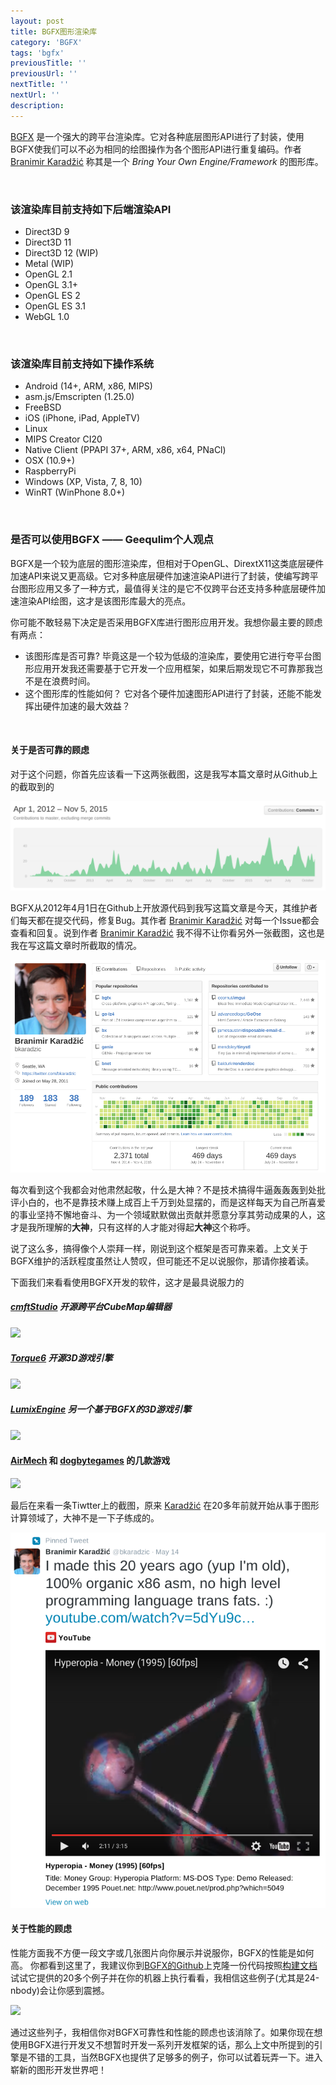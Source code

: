 ```yaml
---
layout: post
title: BGFX图形渲染库
category: 'BGFX'
tags: 'bgfx'
previousTitle: ''
previousUrl: ''
nextTitle: ''
nextUrl: ''
description:
---
```


[BGFX](https://github.com/bkaradzic/bgfx) 是一个强大的跨平台渲染库。它对各种底层图形API进行了封装，使用BGFX使我们可以不必为相同的绘图操作为各个图形API进行重复编码。作者 [Branimir Karadžić](https://github.com/bkaradzic) 称其是一个 *Bring Your Own Engine/Framework* 的图形库。

<br>

### 该渲染库目前支持如下后端渲染API

* Direct3D 9
* Direct3D 11
* Direct3D 12 (WIP)
* Metal (WIP)
* OpenGL 2.1
* OpenGL 3.1+
* OpenGL ES 2
* OpenGL ES 3.1
* WebGL 1.0

<br>

### 该渲染库目前支持如下操作系统

 * Android (14+, ARM, x86, MIPS)
 * asm.js/Emscripten (1.25.0)
 * FreeBSD
 * iOS (iPhone, iPad, AppleTV)
 * Linux
 * MIPS Creator CI20
 * Native Client (PPAPI 37+, ARM, x86, x64, PNaCl)
 * OSX (10.9+)
 * RaspberryPi
 * Windows (XP, Vista, 7, 8, 10)
 * WinRT (WinPhone 8.0+)

 <br>

### 是否可以使用BGFX —— Geequlim个人观点

BGFX是一个较为底层的图形渲染库，但相对于OpenGL、DirextX11这类底层硬件加速API来说又更高级。它对多种底层硬件加速渲染API进行了封装，使编写跨平台图形应用又多了一种方式，最值得关注的是它不仅跨平台还支持多种底层硬件加速渲染API绘图，这才是该图形库最大的亮点。

你可能不敢轻易下决定是否采用BGFX库进行图形应用开发。我想你最主要的顾虑有两点：

* 该图形库是否可靠? 毕竟这是一个较为低级的渲染库，要使用它进行夸平台图形应用开发我还需要基于它开发一个应用框架，如果后期发现它不可靠那我岂不是在浪费时间。
* 这个图形库的性能如何？ 它对各个硬件加速图形API进行了封装，还能不能发挥出硬件加速的最大效益？

<br>

#### 关于是否可靠的顾虑

对于这个问题，你首先应该看一下这两张截图，这是我写本篇文章时从Github上的截取到的

<img class="post_center_img" src="/assets/img/bgfx/ScreenshotCommits.png">

BGFX从2012年4月1日在Github上开放源代码到我写这篇文章是今天，其维护者们每天都在提交代码，修复Bug。其作者 [Branimir Karadžić](https://github.com/bkaradzic) 对每一个Issue都会查看和回复。说到作者 [Branimir Karadžić](https://github.com/bkaradzic) 我不得不让你看另外一张截图，这也是我在写这篇文章时所截取的情况。

<img class="post_center_img" src="/assets/img/bgfx/ScreenshotKaradzic.png">

每次看到这个我都会对他肃然起敬，什么是大神？不是技术搞得牛逼轰轰轰到处批评小白的，也不是靠技术赚上成百上千万到处显摆的，而是这样每天为自己所喜爱的事业坚持不懈地奋斗、为一个领域默默做出贡献并愿意分享其劳动成果的人，这才是我所理解的**大神**，只有这样的人才能对得起**大神**这个称呼。

说了这么多，搞得像个人崇拜一样，刚说到这个框架是否可靠来着。上文关于BGFX维护的活跃程度虽然让人赞叹，但可能还不足以说服你，那请你接着读。

下面我们来看看使用BGFX开发的软件，这才是最具说服力的

##### [cmftStudio](https://github.com/dariomanesku/cmftStudio) 开源跨平台CubeMap编辑器

<img class="post_center_img" src="https://raw.githubusercontent.com/dariomanesku/cmftStudio/master/screenshots/cmftStudio_spheres0.jpg">

##### [Torque6](https://github.com/andr3wmac/Torque6) 开源3D游戏引擎

<img class="post_center_img" src="https://raw.githubusercontent.com/andr3wmac/Torque6/master/projects/02-Sponza/screenshot.png">

##### [LumixEngine](https://github.com/nem0/LumixEngine) 另一个基于BGFX的3D游戏引擎

<img class="post_center_img" src="https://cloud.githubusercontent.com/assets/153526/10109455/450c51be-63c7-11e5-9c87-96d9d00efe02.png">

#### [AirMech](https://www.carbongames.com/airmech/home.html) 和 [dogbytegames](http://www.dogbytegames.com/) 的几款游戏

<img class="post_center_img" src="https://camo.githubusercontent.com/1110cb1f3faf02e8265ab7f4182009611a0ca484/687474703a2f2f7777772e646f676279746567616d65732e636f6d2f626766782f6f6666726f61646c6567656e6473325f626766785f69706164322e6a7067">

最后在来看一条Tiwtter上的截图，原来 [Karadžić](https://github.com/bkaradzic) 在20多年前就开始从事于图形计算领域了，大神不是一下子练成的。

<img class="post_center_img" src="/assets/img/bgfx/ScreenshotKaradzic20DOS.png">

<br>

#### 关于性能的顾虑

性能方面我不方便一段文字或几张图片向你展示并说服你，BGFX的性能是如何高。
你都看到这里了，我建议你到[BGFX的Github](https://github.com/bkaradzic/bgfx)上克隆一份代码按照[构建文档](https://bkaradzic.github.io/bgfx/build.html)试试它提供的20多个例子并在你的机器上执行看看，我相信这些例子(尤其是24-nbody)会让你感到震撼。

<img class="post_center_img" src="https://github.com/bkaradzic/bgfx/raw/master/examples/18-ibl/screenshot.png">

通过这些列子，我相信你对BGFX可靠性和性能的顾虑也该消除了。如果你现在想使用BGFX进行开发又不想暂时开发一系列开发框架的话，那么上文中所提到的引擎是不错的工具，当然BGFX也提供了足够多的例子，你可以试着玩弄一下。进入崭新的图形开发世界吧！
